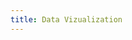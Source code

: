 ```yaml
---
title: Data Vizualization
---
```

<!-- <a href="/workspaces/callysto.github.io/content/post/content_1.md" target="_blank">Test md</a> -->